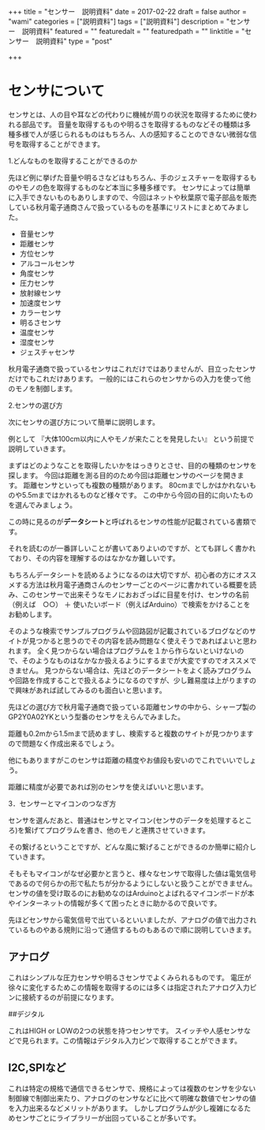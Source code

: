 +++
title = "センサー　説明資料"
date = 2017-02-22
draft = false
author = "wami"
categories = ["説明資料"]
tags = ["説明資料"]
description = "センサー　説明資料"
featured = ""
featuredalt = ""
featuredpath = ""
linktitle = "センサー　説明資料"
type = "post"

+++


# センサについて

センサとは、人の目や耳などの代わりに機械が周りの状況を取得するために使われる部品です。
音量を取得するものや明るさを取得するものなどその種類は多種多様で人が感じられるものはもちろん、人の感知することのできない微弱な信号を取得することができます。

1.どんなものを取得することができるのか

先ほど例に挙げた音量や明るさなどはもちろん、手のジェスチャーを取得するものやモノの色を取得するものなど本当に多種多様です。
センサによっては簡単に入手できないものもありしますので、今回はネットや秋葉原で電子部品を販売している秋月電子通商さんで扱っているものを基準にリストにまとめてみました。

- 音量センサ 
- 距離センサ
- 方位センサ
- アルコールセンサ
- 角度センサ
- 圧力センサ
- 放射線センサ
- 加速度センサ
- カラーセンサ
- 明るさセンサ
- 温度センサ
- 湿度センサ
- ジェスチャセンサ

秋月電子通商で扱っているセンサはこれだけではありませんが、目立ったセンサだけでもこれだけあります。
一般的にはこれらのセンサからの入力を使って他のモノを制御します。

2.センサの選び方

次にセンサの選び方について簡単に説明します。

例として
『大体100cm以内に人やモノが来たことを発見したい』
という前提で説明していきます。

まずはどのようなことを取得したいかをはっきりとさせ、目的の種類のセンサを探します。
今回は距離を測る目的のため今回は距離センサのページを開きます。
距離センサといっても複数の種類があります。
80cmまでしかはかれないものや5.5mまではかれるものなど様々です。
この中から今回の目的に向いたものを選んでみましょう。

この時に見るのが**データシート**と呼ばれるセンサの性能が記載されている書類です。

それを読むのが一番詳しいことが書いてありよいのですが、とても詳しく書かれており、その内容を理解するのはなかなか難しいです。

もちろんデータシートを読めるようになるのは大切ですが、初心者の方にオススメする方法は秋月電子通商さんのセンサーごとのページに書かれている概要を読み、このセンサーで出来そうなモノにおおざっぱに目星を付け、センサの名前（例えば　○○） ＋ 使いたいボード（例えばArduino）で検索をかけることをお勧めします。

そのような検索でサンプルプログラムや回路図が記載されているブログなどのサイトが見つかると思うのでその内容を読み問題なく使えそうであればよいと思われます。
全く見つからない場合はプログラムを１から作らないといけないので、そのようなものはなかなか扱えるようにするまでが大変ですのでオススメできません。
見つからない場合は、先ほどのデータシートをよく読みプログラムや回路を作成することで扱えるようになるのですが、少し難易度は上がりますので興味があれば試してみるのも面白いと思います。

先ほどの選び方で秋月電子通商で扱っている距離センサの中から、シャープ製のGP2Y0A02YKという型番のセンサをえらんでみました。

距離も0.2mから1.5mまで読めますし、検索すると複数のサイトが見つかりますので問題なく作成出来るでしょう。

他にもありますがこのセンサは距離の精度やお値段も安いのでこれでいいでしょう。

距離に精度が必要であれば別のセンサを使えばいいと思います。

3．センサーとマイコンのつなぎ方

センサを選んだあと、普通はセンサとマイコン(センサのデータを処理するところ)を繋げてプログラムを書き、他のモノと連携させていきます。

その繋げるということですが、どんな風に繋げることができるのか簡単に紹介していきます。

そもそもマイコンがなぜ必要かと言うと、様々なセンサで取得した値は電気信号であるので何らかの形で私たちが分かるようにしないと扱うことができません。
センサの値を受け取るのにお勧めなのはArduinoとよばれるマイコンボードが本やインターネットの情報が多くて困ったときに助かるので良いです。

先ほどセンサから電気信号で出ているといいましたが、アナログの値で出力されているものやある規則に沿って通信するものもあるので順に説明していきます。

## アナログ

これはシンプルな圧力センサや明るさセンサでよくみられるものです。
電圧が徐々に変化するためこの情報を取得するのには多くは指定されたアナログ入力ピンに接続するのが前提になります。

##デジタル

これはHIGH or LOWの2つの状態を持つセンサです。
スイッチや人感センサなどで見られます。この情報はデジタル入力ピンで取得することができます。

## I2C,SPIなど

これは特定の規格で通信できるセンサで、規格によっては複数のセンサを少ない制御線で制御出来たり、アナログのセンサなどに比べて明確な数値でセンサの値を入力出来るなどメリットがあります。
しかしプログラムが少し複雑になるためセンサごとにライブラリーが出回っていることが多いです。
